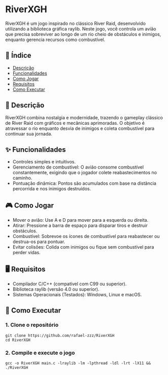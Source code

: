 # RiverXGH

RiverXGH é um jogo inspirado no clássico River Raid, desenvolvido utilizando a biblioteca gráfica raylib. Neste jogo, você controla um avião que precisa sobreviver ao longo de um rio cheio de obstáculos e inimigos, enquanto gerencia recursos como combustível.

## 📜 Índice
- [Descrição](#descricao)
- [Funcionalidades](#funcionalidades)
- [Como Jogar](#como-jogar)
- [Requisitos](#requisitos)
- [Como Executar](#como-executar)

## 🛶 Descrição
RiverXGH combina nostalgia e modernidade, trazendo o gameplay clássico de River Raid com gráficos e mecânicas aprimoradas. O objetivo é atravessar o rio enquanto desvia de inimigos e coleta combustível para continuar sua jornada.

## ✨ Funcionalidades
- Controles simples e intuitivos.
- Gerenciamento de combustível: O avião consome combustível constantemente, exigindo que o jogador colete reabastecimentos no caminho.
- Pontuação dinâmica: Pontos são acumulados com base na distância percorrida e nos inimigos destruídos.

## 🎮 Como Jogar
- Mover o avião: Use A e D para mover para a esquerda ou direita.
- Atirar: Pressione a barra de espaço para disparar tiros e destruir obstáculos.
- Combustível: Sobrevoe os ícones de combustível para reabastecer ou destrua-os para pontuar.
- Evitar colisões: Colida com inimigos ou fique sem combustível para perder vidas.

## 🖥️ Requisitos
- Compilador C/C++ (compatível com C99 ou superior).
- Biblioteca raylib (versão 4.0 ou superior).
- Sistemas Operacionais (Testados): Windows, Linux e macOS.
    
## 🚀 Como Executar
### 1. Clone o repositório
  ```
  git clone https://github.com/rafael-zzz/RiverXGH
  cd RiverXGH
  ```
### 2. Compile e execute o jogo
  ```
  gcc -o RiverXGH main.c -lraylib -lm -lpthread -ldl -lrt -lX11 && ./RiverXGH
  ```
